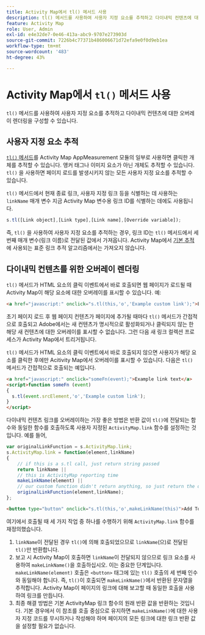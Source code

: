 ```yaml
---
title: Activity Map에서 tl() 메서드 사용
description: tl() 메서드를 사용하여 사용자 지정 요소를 추적하고 다이내믹 컨텐츠에 대한 오버레이 렌더링을 구성할 수 있습니다.
feature: Activity Map
role: User, Admin
exl-id: e4e32de7-0e46-413a-abc9-9707e273903d
source-git-commit: 7226b4c77371b486006671d72efa9e0f0d9eb1ea
workflow-type: tm+mt
source-wordcount: '483'
ht-degree: 43%

---
```


# Activity Map에서 `tl()` 메서드 사용

`tl()` 메서드를 사용하여 사용자 지정 요소를 추적하고 다이내믹 컨텐츠에 대한 오버레이 렌더링을 구성할 수 있습니다.

## 사용자 지정 요소 추적

[`tl()` 메서드](/help/implement/vars/functions/tl-method.md)를 Activity Map AppMeasurement 모듈의 일부로 사용하면 클릭한 개체를 추적할 수 있습니다. 앵커 태그나 이미지 요소가 아닌 개체도 추적할 수 있습니다. `tl()` 을 사용하면 페이지 로드를 발생시키지 않는 모든 사용자 지정 요소를 추적할 수 있습니다.

`tl()` 메서드에서 현재 종료 링크, 사용자 지정 링크 등을 식별하는 데 사용하는 `linkName` 매개 변수 지금 Activity Map 변수용 링크 ID를 식별하는 데에도 사용됩니다.

```js
s.tl([Link object],[Link type],[Link name],[Override variable]);
```

즉, `tl()` 을 사용하여 사용자 지정 요소를 추적하는 경우, 링크 ID는 `tl()` 메서드에서 세 번째 매개 변수(링크 이름)로 전달된 값에서 가져옵니다. Activity Map에서 [기본 추적](activitymap-link-tracking-methodology.md)에 사용되는 표준 링크 추적 알고리즘에서는 가져오지 않습니다.

## 다이내믹 컨텐츠를 위한 오버레이 렌더링

`tl()` 메서드가 HTML 요소의 클릭 이벤트에서 바로 호출되면 웹 페이지가 로드될 때 Activity Map이 해당 요소에 대한 오버레이를 표시할 수 있습니다. 예:

```html
<a href="javascript:" onclick="s.tl(this,'o','Example custom link');">Example link text</a>
```

초기 페이지 로드 후 웹 페이지 컨텐츠가 페이지에 추가될 때마다 `tl()` 메서드가 간접적으로 호출되고 Adobe에서는 새 컨텐츠가 명시적으로 활성화되거나 클릭되지 않는 한 해당 새 컨텐츠에 대한 오버레이를 표시할 수 없습니다. 그런 다음 새 링크 컬렉션 프로세스가 Activity Map에서 트리거됩니다.

`tl()` 메서드가 HTML 요소의 클릭 이벤트에서 바로 호출되지 않으면 사용자가 해당 요소를 클릭한 후에만 Acitivity Map에서 오버레이를 표시할 수 있습니다. 다음은 `tl()` 메서드가 간접적으로 호출되는 예입니다.

```html
<a href="javascript:" onclick="someFn(event);">Example link text</a>
<script>function someFn (event)
{
  s.tl(event.srcElement,'o','Example custom link');
}
</script>
```

다이내믹 컨텐츠 링크를 오버레이하는 가장 좋은 방법은 반환 값이 `tl()`에 전달되는 함수와 동일한 함수를 호출하도록 사용자 지정된 `ActivityMap.link` 함수를 설정하는 것입니다. 예를 들어,

```js
var originalLinkFunction = s.ActivityMap.link;
s.ActivityMap.link = function(element,linkName)
{
    // if this is a s.tl call, just return string passed
    return linkName ||      
    // this is ActivityMap reporting time
    makeLinkName(element) ||
    // our custom function didn't return anything, so just return the default ActivityMap Link
    originalLinkFunction(element,linkName);
};
```

```html
<button type="button" onclick="s.tl(this,'o',makeLinkName(this)">Add To Cart</button>
```

여기에서 호출될 때 세 가지 작업 중 하나를 수행하기 위해 `ActivityMap.link` 함수를 재정의했습니다.

1. `linkName`이 전달된 경우 `tl()`에 의해 호출되었으므로 `linkName`(으)로 전달된 `tl()`만 반환합니다.
2. 보고 시 Activity Map이 호출하면 `linkName`이 전달되지 않으므로 링크 요소를 사용하여 `makeLinkName()`을 호출하십시오. 이는 중요한 단계입니다. `makeLinkName(element)` 호출은 `<button>` 태그에 있는 `tl()` 호출의 세 번째 인수와 동일해야 합니다. 즉, `tl()`이 호출되면 `makeLinkName()`에서 반환된 문자열을 추적합니다. Activity Map이 페이지의 링크에 대해 보고할 때 동일한 호출을 사용하여 링크를 만듭니다.
3. 최종 해결 방법은 기본 ActivityMap 링크 함수의 원래 반환 값을 반환하는 것입니다. 기본 경우에서 이 참조를 호출 중심으로 유지하면 `makeLinkName()`에 대한 사용자 지정 코드를 무시하거나 작성해야 하며 페이지의 모든 링크에 대한 링크 반환 값을 설정할 필요가 없습니다.
